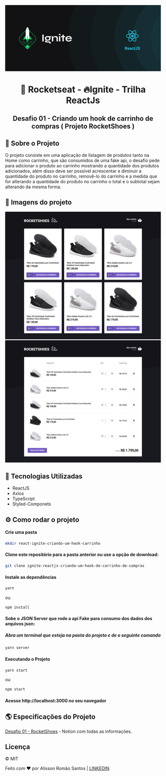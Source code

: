 <img src=".github/cover-reactjs.png" />

<h1 align="center">🚀 Rocketseat - 🔥Ignite - Trilha ReactJs</h1>

<h2 align="center">Desafio 01 - Criando um hook de carrinho de compras ( Projeto RocketShoes )</h2>

## 📖 Sobre o Projeto
O projeto consiste em uma aplicação de listagem de produtos tanto na Home como carrinho, que são consumidos de uma fake api, o desafio pede para adicionar o produto ao carrinho mostrando a quantidade dos produtos adicionados, além disso deve ser possível acrescentar e diminuir a quantidade do produto no carrinho, removê-lo do carrinho e a medida que for alterando a quantidade do produto no carrinho o total e o subtotal sejam alterando da mesma forma.

## 🌠 Imagens do projeto 
<img src=".github/previewHome.png" />
<img src=".github/previewCart.png" />

## 🧰 Tecnologias Utilizadas
* ReactJS
* Axios
* TypeScript
* Styled-Componets

## ⚙ Como rodar o projeto
#### Crie uma pasta 
```bash
mkdir react-ignite-criando-um-hook-carrinho
```
#### Clone este repositório para a pasta anterior ou use a opção de download:
```bash
git clone ignite-reactjs-criando-um-hook-de-carrinho-de-compras
```
#### Instale as dependências
```bash
yarn 
```
ou
```bash
npm install
```
#### Sobe o JSON Server que rode a api Fake para consumo dos dados dos arquivos json:
##### Abra um terminal que esteja na pasta do projeto e de o seguinte comando
```bash
yarn server
```
#### Executando o Projeto
```bash
yarn start
``` 
ou
```bash
npm start
```

#### Acesse http://localhost:3000 no seu navegador

## 🌎 Especificações do Projeto
[Desafio 01 - RocketShoes](https://www.notion.so/Desafio-01-Criando-um-hook-de-carrinho-de-compras-5769216778794019a83f544e79167b12) - Notion com todas as informações.

## Licença
&copy; MIT

Feito com ❤ por Alisson Romão Santos | [LINKEDIN](https://www.linkedin.com/in/alissonrsantos).